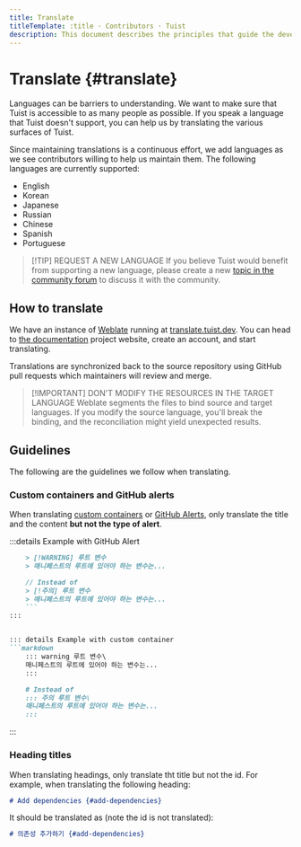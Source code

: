 ```yaml
---
title: Translate
titleTemplate: :title · Contributors · Tuist
description: This document describes the principles that guide the development of Tuist.
---
```


# Translate {#translate}

Languages can be barriers to understanding. We want to make sure that Tuist is accessible to as many people as possible. If you speak a language that Tuist doesn't support, you can help us by translating the various surfaces of Tuist.

Since maintaining translations is a continuous effort, we add languages as we see contributors willing to help us maintain them. The following languages are currently supported:

- English
- Korean
- Japanese
- Russian
- Chinese
- Spanish
- Portuguese

> [!TIP] REQUEST A NEW LANGUAGE
> If you believe Tuist would benefit from supporting a new language, please create a new [topic in the community forum](https://community.tuist.io/c/general/4) to discuss it with the community.

## How to translate

We have an instance of [Weblate](https://weblate.org/en-gb/) running at [translate.tuist.dev](https://translate.tuist.dev).
You can head to [the documentation](https://translate.tuist.dev/engage/documentation/) project website, create an account, and start translating.

Translations are synchronized back to the source repository using GitHub pull requests which maintainers will review and merge.

> [!IMPORTANT] DON'T MODIFY THE RESOURCES IN THE TARGET LANGUAGE
> Weblate segments the files to bind source and target languages. If you modify the source language, you'll break the binding, and the reconciliation might yield unexpected results.

## Guidelines

The following are the guidelines we follow when translating.

### Custom containers and GitHub alerts

When translating [custom containers](https://vitepress.dev/guide/markdown#custom-containers) or [GitHub Alerts](https://docs.github.com/es/get-started/writing-on-github/getting-started-with-writing-and-formatting-on-github/basic-writing-and-formatting-syntax#alerts), only translate the title and the content **but not the type of alert**.

:::details Example with GitHub Alert

````markdown
    > [!WARNING] 루트 변수
    > 매니페스트의 루트에 있어야 하는 변수는...

    // Instead of
    > [!주의] 루트 변수
    > 매니페스트의 루트에 있어야 하는 변수는...
    ```
:::


::: details Example with custom container
```markdown
    ::: warning 루트 변수\
    매니페스트의 루트에 있어야 하는 변수는...
    :::

    # Instead of
    ::: 주의 루트 변수\
    매니페스트의 루트에 있어야 하는 변수는...
    :::
````

:::

### Heading titles

When translating headings, only translate tht title but not the id. For example, when translating the following heading:

```markdown
# Add dependencies {#add-dependencies}
```

It should be translated as (note the id is not translated):

```markdown
# 의존성 추가하기 {#add-dependencies}
```
